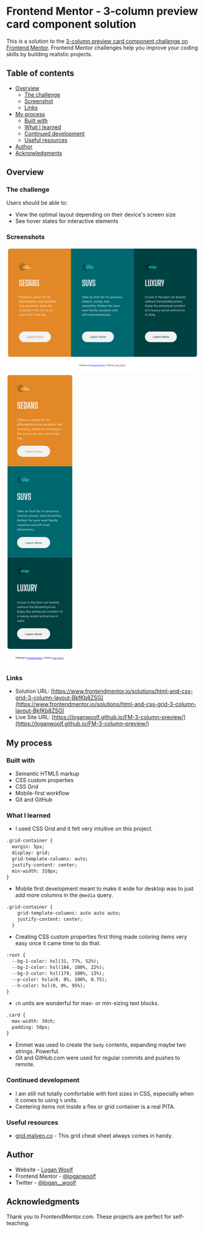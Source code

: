 # Frontend Mentor - 3-column preview card component solution

This is a solution to the [3-column preview card component challenge on Frontend Mentor](https://www.frontendmentor.io/challenges/3column-preview-card-component-pH92eAR2-). Frontend Mentor challenges help you improve your coding skills by building realistic projects. 

## Table of contents

- [Overview](#overview)
  - [The challenge](#the-challenge)
  - [Screenshot](#screenshot)
  - [Links](#links)
- [My process](#my-process)
  - [Built with](#built-with)
  - [What I learned](#what-i-learned)
  - [Continued development](#continued-development)
  - [Useful resources](#useful-resources)
- [Author](#author)
- [Acknowledgments](#acknowledgments)

## Overview

### The challenge

Users should be able to:

- View the optimal layout depending on their device's screen size
- See hover states for interactive elements

### Screenshots

![](./screenshots/desktop.png)
![](./screenshots/mobile.png)


### Links

- Solution URL: [https://www.frontendmentor.io/solutions/html-and-css-grid-3-column-layout-BkfKb8ZSG](https://www.frontendmentor.io/solutions/html-and-css-grid-3-column-layout-BkfKb8ZSG)
- Live Site URL: [https://loganwoolf.github.io/FM-3-column-preview/](https://loganwoolf.github.io/FM-3-column-preview/)

## My process

### Built with

- Semantic HTML5 markup
- CSS custom properties
- CSS Grid
- Mobile-first workflow
- Git and GitHub

### What I learned

- I used CSS Grid and it felt very intuitive on this project.
```
.grid-container {
  margin: 5px;
  display: grid;
  grid-template-columns: auto;
  justify-content: center;
  min-width: 310px;
}
```
- Mobile first development meant to make it wide for desktop was to just add more columns in the `@media` query.
```
.grid-container {
    grid-template-columns: auto auto auto;
    justify-content: center;
  }
```
- Creating CSS custom properties first thing made coloring items very easy once it came time to do that.
```
:root {
  --bg-1-color: hsl(31, 77%, 52%);
  --bg-2-color: hsl(184, 100%, 22%);
  --bg-3-color: hsl(179, 100%, 13%);
  --p-color: hsla(0, 0%, 100%, 0.75);
  --h-color: hsl(0, 0%, 95%);
}
```
- `ch` units are wonderful for max- or min-sizing text blocks.
```
.card {
  max-width: 30ch;
  padding: 50px;
}
```
- Emmet was used to create the `body` contents, expanding maybe two strings. Powerful. 
- Git and GitHub.com were used for regular commits and pushes to remote.

### Continued development

- I am still not totally comfortable with font sizes in CSS, especially when it comes to using `%` units.
- Centering items not inside a flex or grid container is a real PITA.

### Useful resources

- [grid.malven.co](https://grid.malven.co) - This grid cheat sheet always comes in handy.

## Author

- Website - [Logan Woolf](https://loganwoolf.github.io/)
- Frontend Mentor - [@loganwoolf](https://www.frontendmentor.io/profile/loganwoolf)
- Twitter - [@logan__woolf](https://www.twitter.com/logan__woolf)

## Acknowledgments

Thank you to FrontendMentor.com. These projects are perfect for self-teaching.